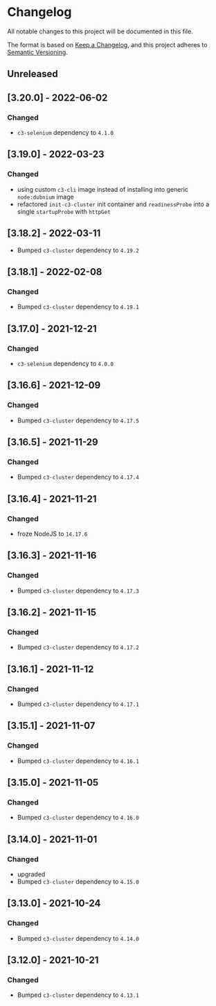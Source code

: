 # Changelog

All notable changes to this project will be documented in this file.

The format is based on [Keep a Changelog](https://keepachangelog.com/en/1.0.0/),
and this project adheres to [Semantic Versioning](https://semver.org/spec/v2.0.0.html).

## Unreleased

## [3.20.0] - 2022-06-02

### Changed

- `c3-selenium` dependency to `4.1.0`

## [3.19.0] - 2022-03-23

### Changed

- using custom `c3-cli` image instead of installing into generic `node:dubnium` image
- refactored `init-c3-cluster` init container and `readinessProbe` into a single `startupProbe` with `httpGet`

## [3.18.2] - 2022-03-11

- Bumped `c3-cluster` dependency to `4.19.2`

## [3.18.1] - 2022-02-08

### Changed

- Bumped `c3-cluster` dependency to `4.19.1`

## [3.17.0] - 2021-12-21

### Changed

- `c3-selenium` dependency to `4.0.0`

## [3.16.6] - 2021-12-09

### Changed

- Bumped `c3-cluster` dependency to `4.17.5`

## [3.16.5] - 2021-11-29

### Changed

- Bumped `c3-cluster` dependency to `4.17.4`

## [3.16.4] - 2021-11-21

### Changed

- froze NodeJS to `14.17.6`

## [3.16.3] - 2021-11-16

### Changed

- Bumped `c3-cluster` dependency to `4.17.3`

## [3.16.2] - 2021-11-15

### Changed

- Bumped `c3-cluster` dependency to `4.17.2`

## [3.16.1] - 2021-11-12

### Changed

- Bumped `c3-cluster` dependency to `4.17.1`

## [3.15.1] - 2021-11-07

### Changed

- Bumped `c3-cluster` dependency to `4.16.1`

## [3.15.0] - 2021-11-05

### Changed

- Bumped `c3-cluster` dependency to `4.16.0`

## [3.14.0] - 2021-11-01

### Changed

- upgraded 
- Bumped `c3-cluster` dependency to `4.15.0`

## [3.13.0] - 2021-10-24

### Changed

- Bumped `c3-cluster` dependency to `4.14.0`

## [3.12.0] - 2021-10-21
### Changed

- Bumped `c3-cluster` dependency to `4.13.1`
